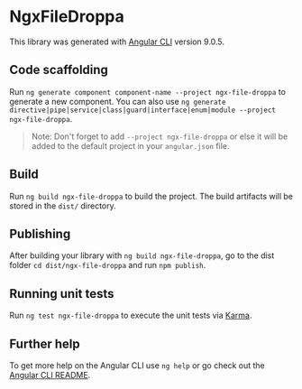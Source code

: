 # NgxFileDroppa

This library was generated with [Angular CLI](https://github.com/angular/angular-cli) version 9.0.5.

## Code scaffolding

Run `ng generate component component-name --project ngx-file-droppa` to generate a new component. You can also use `ng generate directive|pipe|service|class|guard|interface|enum|module --project ngx-file-droppa`.
> Note: Don't forget to add `--project ngx-file-droppa` or else it will be added to the default project in your `angular.json` file. 

## Build

Run `ng build ngx-file-droppa` to build the project. The build artifacts will be stored in the `dist/` directory.

## Publishing

After building your library with `ng build ngx-file-droppa`, go to the dist folder `cd dist/ngx-file-droppa` and run `npm publish`.

## Running unit tests

Run `ng test ngx-file-droppa` to execute the unit tests via [Karma](https://karma-runner.github.io).

## Further help

To get more help on the Angular CLI use `ng help` or go check out the [Angular CLI README](https://github.com/angular/angular-cli/blob/master/README.md).
